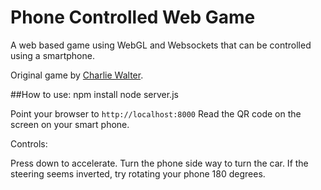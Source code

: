 # Phone Controlled Web Game
A web based game using WebGL and Websockets that can be controlled using a smartphone.

Original game by [Charlie Walter](http://charliejwalter.net/).

##How to use:
npm install
node server.js

Point your browser to `http://localhost:8000`
Read the QR code on the screen on your smart phone.

Controls:

Press down to accelerate.
Turn the phone side way to turn the car.
If the steering seems inverted, try rotating your phone 180 degrees.